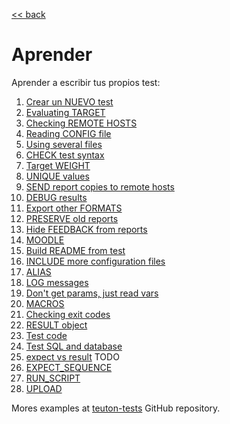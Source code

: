 [<< back](../README.md)

# Aprender

Aprender a escribir tus propios test:

1. [Crear un NUEVO test](01-cmd_new.md)
1. [Evaluating TARGET](02-target.md)
1. [Checking REMOTE HOSTS](03-remote_hosts.md)
1. [Reading CONFIG file](04-config.md)
1. [Using several files](05-use.md)
1. [CHECK test syntax](06-cmd_check.md)
1. [Target WEIGHT](07-target_weight.md)
1. [UNIQUE values](08-unique_values.md)
1. [SEND report copies to remote hosts](09-send.md)
1. [DEBUG results](10-debug.md)
1. [Export other FORMATS](11-export.md)
1. [PRESERVE old reports](12-preserve.md)
1. [Hide FEEDBACK from reports](13-feedback.md)
1. [MOODLE](14-moodle_id.md)
1. [Build README from test](15-readme.md)
1. [INCLUDE more configuration files](16-include.md)
1. [ALIAS](17-alias.md)
1. [LOG messages](18-log.md)
1. [Don't get params, just read vars](19-read_vars.md)
1. [MACROS](20-macros.md)
1. [Checking exit codes](21-exit_codes.md)
1. [RESULT object](22-result.md)
1. [Test code](23-test-code.md)
1. [Test SQL and database](24-test-sql.md)
1. [expect vs result](25-expect-result.md) TODO
1. [EXPECT_SEQUENCE](26-expect_sequence.md)
1. [RUN_SCRIPT](27-run_script.md)
1. [UPLOAD](28-upload.md)

Mores examples at [teuton-tests](https://github.com/dvarrui/teuton-tests) GitHub repository.

